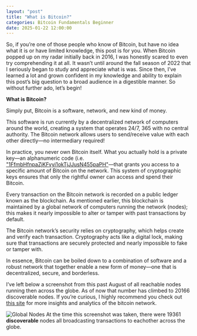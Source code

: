 ```yaml
---
layout: "post"
title: "What is Bitcoin?"
categories: Bitcoin Fundamentals Beginner
date: 2025-01-22 12:00:00
---
```


So, if you’re one of those people who know of Bitcoin, but have no idea what it is or have limited knowledge, this post is for you. When Bitcoin popped up on my radar initially back in 2016, I was honestly scared to even try comprehending it at all. It wasn’t until around the fall season of 2022 that I seriously began to study and appreciate what is was. Since then, I’ve learned a lot and grown confident in my knowledge and ability to explain this post’s big question to a broad audience in a digestible manner. So without further ado, let’s begin!

**What is Bitcoin?**

Simply put, Bitcoin is a software, network, and new kind of money.

This software is run currently by a decentralized network of computers around the world, creating a system that operates 24/7, 365 with no central authority. The Bitcoin network allows users to send/receive value with each other directly—no intermediary required!

In practice, you never own Bitcoin itself. What you actually hold is a private key—an alphanumeric code (i.e. ["1FfmbHfnpaZjKFvyi1okTjJJusN455paPH"](https://www.blockchain.com/explorer/addresses/btc/1FfmbHfnpaZjKFvyi1okTjJJusN455paPH)—that grants you access to a specific amount of Bitcoin on the network. This system of cryptographic keys ensures that only the rightful owner can access and spend their Bitcoin.

Every transaction on the Bitcoin network is recorded on a public ledger known as the blockchain. As mentioned earlier, this blockchain is maintained by a global network of computers running the network (nodes); this makes it nearly impossible to alter or tamper with past transactions by default.

The Bitcoin network’s security relies on cryptography, which helps create and verify each transaction. Cryptography acts like a digital lock, making sure that transactions are securely protected and nearly impossible to fake or tamper with.

In essence, Bitcoin can be boiled down to a combination of software and a robust network that together enable a new form of money—one that is decentralized, secure, and borderless.

I’ve left below a screenshot from this past August of all reachable nodes running then across the globe. As of now that number has climbed to 20166 discoverable nodes. If you’re curious, I highly recommend you check out [this site](https://bitnodes.io/) for more insights and analytics of the bitcoin network.

![Global Nodes](/assets/img/btcnodes.png) 
At the time this screenshot was taken, there were 19361 **discoverable** nodes all broadcasting transactions to eachother across the globe.
